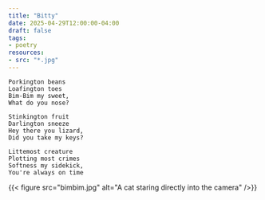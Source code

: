 ```yaml
---
title: "Bitty"
date: 2025-04-29T12:00:00-04:00
draft: false
tags:
- poetry
resources:
- src: "*.jpg"
---
```


```
Porkington beans
Loafington toes
Bim-Bim my sweet,
What do you nose?

Stinkington fruit
Darlington sneeze
Hey there you lizard,
Did you take my keys?

Littemost creature
Plotting most crimes
Softness my sidekick,
You're always on time
```

{{< figure
    src="bimbim.jpg" 
    alt="A cat staring directly into the camera"
/>}}